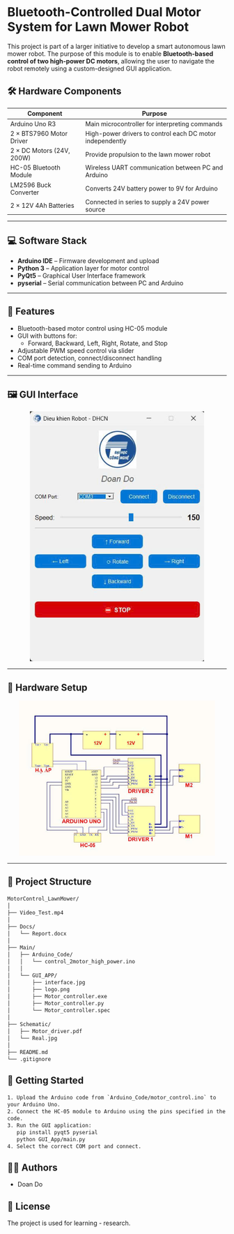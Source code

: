 
# Bluetooth-Controlled Dual Motor System for Lawn Mower Robot

This project is part of a larger initiative to develop a smart autonomous lawn mower robot. The purpose of this module is to enable **Bluetooth-based control of two high-power DC motors**, allowing the user to navigate the robot remotely using a custom-designed GUI application.

## 🛠️ Hardware Components

| Component                     | Purpose                                                       |
|------------------------------|---------------------------------------------------------------|
| Arduino Uno R3               | Main microcontroller for interpreting commands                |
| 2 × BTS7960 Motor Driver     | High-power drivers to control each DC motor independently     |
| 2 × DC Motors (24V, 200W)    | Provide propulsion to the lawn mower robot                    |
| HC-05 Bluetooth Module       | Wireless UART communication between PC and Arduino            |
| LM2596 Buck Converter        | Converts 24V battery power to 9V for Arduino                  |
| 2 × 12V 4Ah Batteries        | Connected in series to supply a 24V power source              |

---

## 💻 Software Stack

- **Arduino IDE** – Firmware development and upload
- **Python 3** – Application layer for motor control
- **PyQt5** – Graphical User Interface framework
- **pyserial** – Serial communication between PC and Arduino

---

## 🧠 Features

- Bluetooth-based motor control using HC-05 module
- GUI with buttons for:
  - Forward, Backward, Left, Right, Rotate, and Stop
- Adjustable PWM speed control via slider
- COM port detection, connect/disconnect handling
- Real-time command sending to Arduino

---

## 🖼️ GUI Interface

<p align="center">
  <img src="Main/GUI_APP/interface.jpg" width="400" alt="GUI Interface">
</p>

---

## 🔌 Hardware Setup

<p align="center">
  <img src="Schematic/hardware_setup.jpg" width="450" alt="Hardware Setup">
</p>

---

## 📁 Project Structure
```
MotorControl_LawnMower/
│
├── Video_Test.mp4
│
├── Docs/
│   └── Report.docx
│
├── Main/
│   ├── Arduino_Code/
│   │   └── control_2motor_high_power.ino
│   │
│   └── GUI_APP/
│       ├── interface.jpg
│       ├── logo.png
│       ├── Motor_controller.exe
│       ├── Motor_controller.py
│       └── Motor_controller.spec
│
├── Schematic/
│   ├── Motor_driver.pdf
│   └── Real.jpg
│
├── README.md
└── .gitignore
```

## 🚀 Getting Started
```
1. Upload the Arduino code from `Arduino_Code/motor_control.ino` to your Arduino Uno.
2. Connect the HC-05 module to Arduino using the pins specified in the code.
3. Run the GUI application:
   pip install pyqt5 pyserial
   python GUI_App/main.py
4. Select the correct COM port and connect.
```

## 👨‍💻 Authors
- Doan Do
## 📝 License
The project is used for learning - research.

